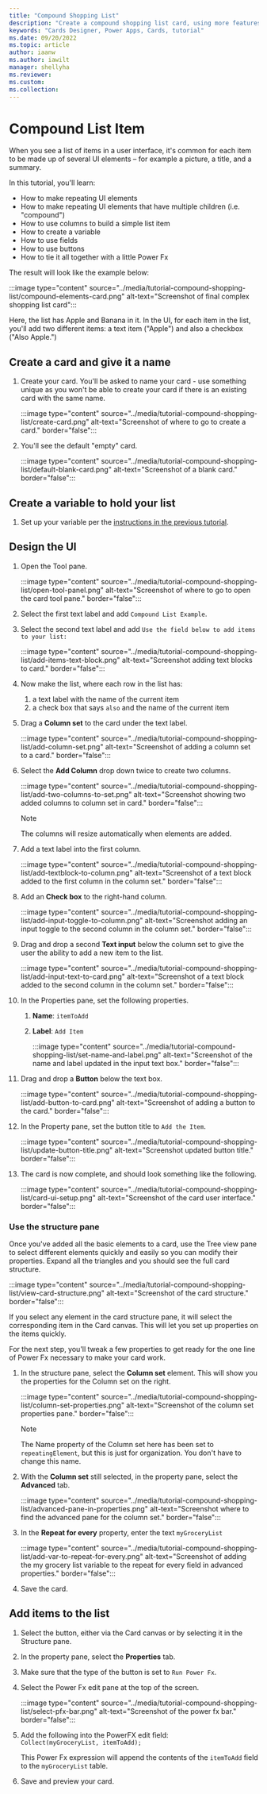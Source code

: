 ```yaml
---
title: "Compound Shopping List"
description: "Create a compound shopping list card, using more features of power cards"
keywords: "Cards Designer, Power Apps, Cards, tutorial"
ms.date: 09/20/2022
ms.topic: article
author: iaanw
ms.author: iawilt
manager: shellyha
ms.reviewer: 
ms.custom: 
ms.collection: 
---
```


# Compound List Item

When you see a list of items in a user interface, it's common for each item to be made up of several UI elements – for example a picture, a title, and a summary.

In this tutorial, you'll learn:

- How to make repeating UI elements
- How to make repeating UI elements that have multiple children (i.e. "compound")
- How to use columns to build a simple list item
- How to create a variable
- How to use fields
- How to use buttons
- How to tie it all together with a little Power Fx

The result will look like the example below:

:::image type="content" source="../media/tutorial-compound-shopping-list/compound-elements-card.png" alt-text="Screenshot of final complex shopping list card":::

Here, the list has Apple and Banana in it. In the UI, for each item in the list, you'll add two different items: a text item ("Apple") and also a checkbox ("Also Apple.")

## Create a card and give it a name

1. Create your card. You'll be asked to name your card - use something unique as you won't be able to create your card if there is an existing card with the same name.  

   :::image type="content" source="../media/tutorial-compound-shopping-list/create-card.png" alt-text="Screenshot of where to go to create a card." border="false":::

1. You'll see the default "empty" card.

   :::image type="content" source="../media/tutorial-compound-shopping-list/default-blank-card.png" alt-text="Screenshot of a blank card." border="false":::

## Create a variable to hold your list

1. Set up your variable per the [instructions in the previous tutorial](simple-shopping-list.md).

## Design the UI

1. Open the Tool pane.

   :::image type="content" source="../media/tutorial-compound-shopping-list/open-tool-panel.png" alt-text="Screenshot of where to go to open the card tool pane." border="false":::

1. Select the first text label and add `Compound List Example`.

1. Select the second text label and add `Use the field below to add items to your list:`

   :::image type="content" source="../media/tutorial-compound-shopping-list/add-items-text-block.png" alt-text="Screenshot adding text blocks to card." border="false":::

1. Now make the list, where each row in the list has:

   1. a text label with the name of the current item
   1. a check box that says `also` and the name of the current item

1. Drag a **Column set** to the card under the text label.

   :::image type="content" source="../media/tutorial-compound-shopping-list/add-column-set.png" alt-text="Screenshot of adding a column set to a card." border="false":::

1. Select the **Add Column** drop down twice to create two columns.

   :::image type="content" source="../media/tutorial-compound-shopping-list/add-two-columns-to-set.png" alt-text="Screenshot showing two added columns to column set in card." border="false":::

   > [!NOTE]
   > The columns will resize automatically when elements are added.

1. Add a text label into the first column.

   :::image type="content" source="../media/tutorial-compound-shopping-list/add-textblock-to-column.png" alt-text="Screenshot of a text block added to the first column in the column set." border="false":::

1. Add an **Check box** to the right-hand column.

   :::image type="content" source="../media/tutorial-compound-shopping-list/add-input-toggle-to-column.png" alt-text="Screenshot adding an input toggle to the second column in the column set." border="false":::

1. Drag and drop a second **Text input** below the column set to give the user the ability to add a new item to the list.

   :::image type="content" source="../media/tutorial-compound-shopping-list/add-input-text-to-card.png" alt-text="Screenshot of a text block added to the second column in the column set." border="false":::

1. In the Properties pane, set the following properties.

   1. **Name**: `itemToAdd`
   1. **Label**: `Add Item`

      :::image type="content" source="../media/tutorial-compound-shopping-list/set-name-and-label.png" alt-text="Screenshot of the name and label updated in the input text box." border="false":::

1. Drag and drop a **Button** below the text box.

   :::image type="content" source="../media/tutorial-compound-shopping-list/add-button-to-card.png" alt-text="Screenshot of adding a button to the card." border="false":::

1. In the Property pane, set the button title to `Add the Item`.

   :::image type="content" source="../media/tutorial-compound-shopping-list/update-button-title.png" alt-text="Screenshot updated button title." border="false":::

1. The card is now complete, and should look something like the following.

   :::image type="content" source="../media/tutorial-compound-shopping-list/card-ui-setup.png" alt-text="Screenshot of the card user interface." border="false":::

### Use the structure pane

Once you've added all the basic elements to a card, use the Tree view pane to select different elements quickly and easily so you can modify their properties. Expand all the triangles and you should see the full card structure.

:::image type="content" source="../media/tutorial-compound-shopping-list/view-card-structure.png" alt-text="Screenshot of the card structure." border="false":::

If you select any element in the card structure pane, it will select the corresponding item in the Card canvas. This will let you set up properties on the items quickly.

For the next step, you'll tweak a few properties to get ready for the one line of Power Fx necessary to make your card work.

1. In the structure pane, select the **Column set** element. This will show you the properties for the Column set on the right.

   :::image type="content" source="../media/tutorial-compound-shopping-list/column-set-properties.png" alt-text="Screenshot of the column set properties pane." border="false":::

   > [!NOTE]
   > The Name property of the Column set here has been set to `repeatingElement`, but this is just for organization. You don't have to change this name.

1. With the **Column set** still selected, in the property pane, select the **Advanced** tab.

   :::image type="content" source="../media/tutorial-compound-shopping-list/advanced-pane-in-properties.png" alt-text="Screenshot where to find the advanced pane for the column set." border="false":::

1. In the **Repeat for every** property, enter the text `myGroceryList`

   :::image type="content" source="../media/tutorial-compound-shopping-list/add-var-to-repeat-for-every.png" alt-text="Screenshot of adding the my grocery list variable to the repeat for every field in advanced properties." border="false":::

1. Save the card.

## Add items to the list

1. Select the button, either via the Card canvas or by selecting it in the Structure pane.

1. In the property pane, select the **Properties** tab.

1. Make sure that the type of the button is set to `Run Power Fx`.

1. Select the Power Fx edit pane at the top of the screen.

   :::image type="content" source="../media/tutorial-compound-shopping-list/select-pfx-bar.png" alt-text="Screenshot of the power fx bar." border="false":::

1. Add the following into the PowerFX edit field: `Collect(myGroceryList, itemToAdd);`

   This Power Fx expression will append the contents of the `itemToAdd` field to the `myGroceryList` table.

1. Save and preview your card.
